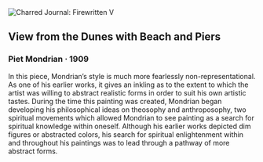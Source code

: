 <div class="artwork-of-the-day">
  <div class="container">
    <div class="img-wrapper">
      <img
        src="https://uploads3.wikiart.org/images/piet-mondrian/view-from-the-dunes-with-beach-and-piers-1909.jpg!Large.jpg"
        alt="Charred Journal: Firewritten V" />
    </div>
    <div class="artwork-detail">
      <div class="artwork-origin"> 
        <h2 class="artwork-name">View from the Dunes with Beach and Piers</h2>
        <h3 class="artist">
          Piet Mondrian
                    ·  1909
        </h3>
      </div>
      <p class="description">
        <span class="artwork-description-text ng-binding" ng-bind-html="viewModel.ArtworkOfTheDay.Description | unsafe">In this piece, Mondrian’s style is much more fearlessly non-representational. As one of his earlier works, it gives an inkling as to the extent to which the artist was willing to abstract realistic forms in order to suit his own artistic tastes. During the time this painting was created, Mondrian began developing his philosophical ideas on theosophy and anthroposophy, two spiritual movements which allowed Mondrian to see painting as a search for spiritual knowledge within oneself. Although his earlier works depicted dim figures or abstracted colors, his search for spiritual enlightenment within and throughout his paintings was to lead through a pathway of more abstract forms. </span>
                        <div class="text-shadow-container" ng-show="showShadow" style=""></div>
      </p>
    </div>
  </div>

</div>
